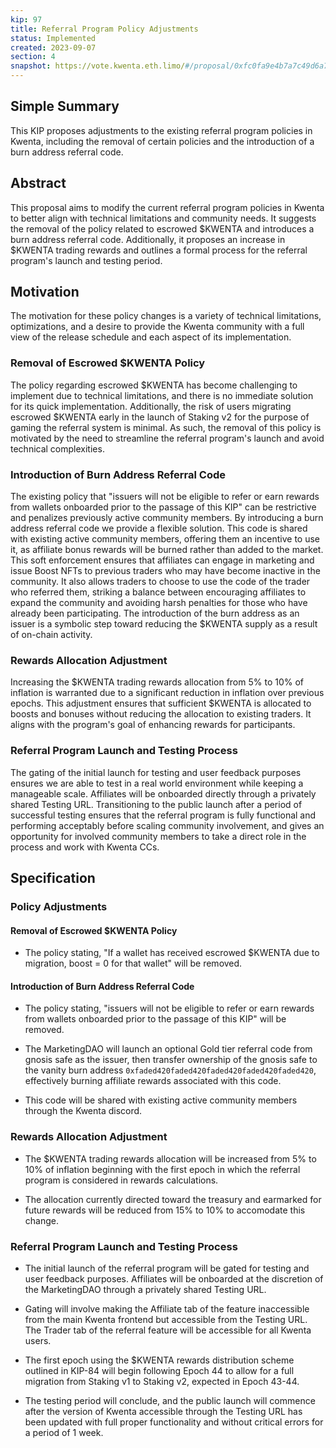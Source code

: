 ```yaml
---
kip: 97
title: Referral Program Policy Adjustments
status: Implemented
created: 2023-09-07
section: 4
snapshot: https://vote.kwenta.eth.limo/#/proposal/0xfc0fa9e4b7a7c49d6a748ca9a896c67ad23ac9a31ca0d36098b6e3da7926664b
---
```


## Simple Summary

This KIP proposes adjustments to the existing referral program policies in Kwenta, including the removal of certain policies and the introduction of a burn address referral code.

## Abstract

This proposal aims to modify the current referral program policies in Kwenta to better align with technical limitations and community needs. It suggests the removal of the policy related to escrowed $KWENTA and introduces a burn address referral code. Additionally, it proposes an increase in $KWENTA trading rewards and outlines a formal process for the referral program's launch and testing period.

## Motivation

The motivation for these policy changes is a variety of technical limitations, optimizations, and a desire to provide the Kwenta community with a full view of the release schedule and each aspect of its implementation.

### Removal of Escrowed $KWENTA Policy

The policy regarding escrowed $KWENTA has become challenging to implement due to technical limitations, and there is no immediate solution for its quick implementation. Additionally, the risk of users migrating escrowed $KWENTA early in the launch of Staking v2 for the purpose of gaming the referral system is minimal. As such, the removal of this policy is motivated by the need to streamline the referral program's launch and avoid technical complexities.

### Introduction of Burn Address Referral Code

The existing policy that "issuers will not be eligible to refer or earn rewards from wallets onboarded prior to the passage of this KIP" can be restrictive and penalizes previously active community members. By introducing a burn address referral code we provide a flexible solution. This code is shared with existing active community members, offering them an incentive to use it, as affiliate bonus rewards will be burned rather than added to the market. This soft enforcement ensures that affiliates can engage in marketing and issue Boost NFTs to previous traders who may have become inactive in the community. It also allows traders to choose to use the code of the trader who referred them, striking a balance between encouraging affiliates to expand the community and avoiding harsh penalties for those who have already been participating. The introduction of the burn address as an issuer is a symbolic step toward reducing the $KWENTA supply as a result of on-chain activity.

### Rewards Allocation Adjustment

Increasing the $KWENTA trading rewards allocation from 5% to 10% of inflation is warranted due to a significant reduction in inflation over previous epochs. This adjustment ensures that sufficient $KWENTA is allocated to boosts and bonuses without reducing the allocation to existing traders. It aligns with the program's goal of enhancing rewards for participants.

### Referral Program Launch and Testing Process

The gating of the initial launch for testing and user feedback purposes ensures we are able to test in a real world environment while keeping a manageable scale. Affiliates will be onboarded directly through a privately shared Testing URL. Transitioning to the public launch after a period of successful testing ensures that the referral program is fully functional and performing acceptably before scaling community involvement, and gives an opportunity for involved community members to take a direct role in the process and work with Kwenta CCs.

## Specification

### Policy Adjustments

#### Removal of Escrowed $KWENTA Policy

- The policy stating, "If a wallet has received escrowed $KWENTA due to migration, boost = 0 for that wallet" will be removed.

#### Introduction of Burn Address Referral Code

- The policy stating, "issuers will not be eligible to refer or earn rewards from wallets onboarded prior to the passage of this KIP" will be removed. 

- The MarketingDAO will launch an optional Gold tier referral code from gnosis safe as the issuer, then transfer ownership of the gnosis safe to the vanity burn address `0xfaded420faded420faded420faded420faded420`, effectively burning affiliate rewards associated with this code.

- This code will be shared with existing active community members through the Kwenta discord.

### Rewards Allocation Adjustment

- The $KWENTA trading rewards allocation will be increased from 5% to 10% of inflation beginning with the first epoch in which the referral program is considered in rewards calculations. 

- The allocation currently directed toward the treasury and earmarked for future rewards will be reduced from 15% to 10% to accomodate this change.

### Referral Program Launch and Testing Process

- The initial launch of the referral program will be gated for testing and user feedback purposes. Affiliates will be onboarded at the discretion of the MarketingDAO through a privately shared Testing URL.

- Gating will involve making the Affiliate tab of the feature inaccessible from the main Kwenta frontend but accessible from the Testing URL. The Trader tab of the referral feature will be accessible for all Kwenta users.

- The first epoch using the $KWENTA rewards distribution scheme outlined in KIP-84 will begin following Epoch 44 to allow for a full migration from Staking v1 to Staking v2, expected in Epoch 43-44.

- The testing period will conclude, and the public launch will commence after the version of Kwenta accessible through the Testing URL has been updated with full proper functionality and without critical errors for a period of 1 week.
